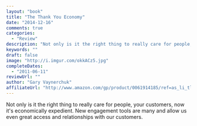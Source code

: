 ```yaml
---
layout: "book"
title: "The Thank You Economy"
date: "2014-12-16"
comments: true
categories:
  - "Review"
description: "Not only is it the right thing to really care for people, your customers, now it's economically expedient.  New engagement tools are many and allow us"
keywords: ""
draft: false
image: "http://i.imgur.com/okkACz5.jpg"
completeDates:
  - "2011-06-11"
reviewUrl: ""
author: "Gary Vaynerchuk"
affiliateUrl: "http://www.amazon.com/gp/product/0061914185/ref=as_li_tl?ie=UTF8&camp=1789&creative=390957&creativeASIN=0061914185&linkCode=as2&tag=jaktre-20&linkId=JZR3VMIDU6BHCFUL"
---
```


Not only is it the right thing to really care for people, your customers, now it's economically expedient.  New engagement tools are many and allow us even great access and relationships with our customers.
